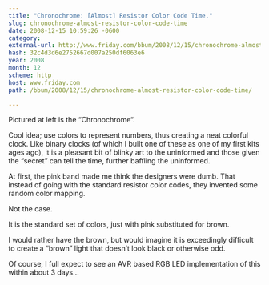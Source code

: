 ```yaml
---
title: "Chronochrome: [Almost] Resistor Color Code Time."
slug: chronochrome-almost-resistor-color-code-time
date: 2008-12-15 10:59:26 -0600
category: 
external-url: http://www.friday.com/bbum/2008/12/15/chronochrome-almost-resistor-color-code-time/
hash: 32c4d3d6e2752667d007a250df6063e6
year: 2008
month: 12
scheme: http
host: www.friday.com
path: /bbum/2008/12/15/chronochrome-almost-resistor-color-code-time/

---
```



 Pictured at left is the “Chronochrome“.

Cool idea;  use colors to  represent numbers, thus creating a neat colorful clock.   Like binary clocks (of which I built one of these as one of my first kits ages ago), it is a pleasant bit of blinky art to the uninformed and those given the “secret” can tell the time, further baffling the uninformed.

At first, the pink band made me think the designers were dumb.  That instead of going with the standard resistor color codes, they invented some random color mapping.

Not the case.

It is the standard set of colors, just with pink substituted for brown.

I would rather have the brown, but would imagine it is exceedingly difficult to create a “brown” light that doesn’t look black or otherwise odd.

Of course, I full expect to see an AVR based RGB LED implementation of this within about 3 days…



